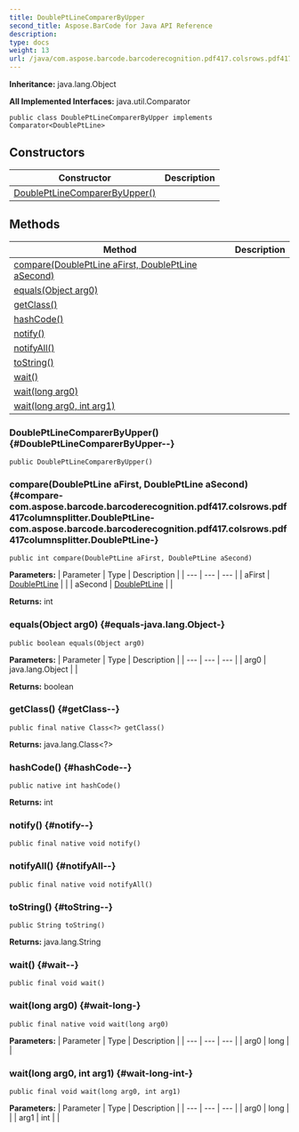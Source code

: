 ```yaml
---
title: DoublePtLineComparerByUpper
second_title: Aspose.BarCode for Java API Reference
description: 
type: docs
weight: 13
url: /java/com.aspose.barcode.barcoderecognition.pdf417.colsrows.pdf417columnsplitter/doubleptlinecomparerbyupper/
---
```

**Inheritance:**
java.lang.Object

**All Implemented Interfaces:**
java.util.Comparator
```
public class DoublePtLineComparerByUpper implements Comparator<DoublePtLine>
```
## Constructors

| Constructor | Description |
| --- | --- |
| [DoublePtLineComparerByUpper()](#DoublePtLineComparerByUpper--) |  |
## Methods

| Method | Description |
| --- | --- |
| [compare(DoublePtLine aFirst, DoublePtLine aSecond)](#compare-com.aspose.barcode.barcoderecognition.pdf417.colsrows.pdf417columnsplitter.DoublePtLine-com.aspose.barcode.barcoderecognition.pdf417.colsrows.pdf417columnsplitter.DoublePtLine-) |  |
| [equals(Object arg0)](#equals-java.lang.Object-) |  |
| [getClass()](#getClass--) |  |
| [hashCode()](#hashCode--) |  |
| [notify()](#notify--) |  |
| [notifyAll()](#notifyAll--) |  |
| [toString()](#toString--) |  |
| [wait()](#wait--) |  |
| [wait(long arg0)](#wait-long-) |  |
| [wait(long arg0, int arg1)](#wait-long-int-) |  |
### DoublePtLineComparerByUpper() {#DoublePtLineComparerByUpper--}
```
public DoublePtLineComparerByUpper()
```


### compare(DoublePtLine aFirst, DoublePtLine aSecond) {#compare-com.aspose.barcode.barcoderecognition.pdf417.colsrows.pdf417columnsplitter.DoublePtLine-com.aspose.barcode.barcoderecognition.pdf417.colsrows.pdf417columnsplitter.DoublePtLine-}
```
public int compare(DoublePtLine aFirst, DoublePtLine aSecond)
```




**Parameters:**
| Parameter | Type | Description |
| --- | --- | --- |
| aFirst | [DoublePtLine](../../com.aspose.barcode.barcoderecognition.pdf417.colsrows.pdf417columnsplitter/doubleptline) |  |
| aSecond | [DoublePtLine](../../com.aspose.barcode.barcoderecognition.pdf417.colsrows.pdf417columnsplitter/doubleptline) |  |

**Returns:**
int
### equals(Object arg0) {#equals-java.lang.Object-}
```
public boolean equals(Object arg0)
```




**Parameters:**
| Parameter | Type | Description |
| --- | --- | --- |
| arg0 | java.lang.Object |  |

**Returns:**
boolean
### getClass() {#getClass--}
```
public final native Class<?> getClass()
```




**Returns:**
java.lang.Class<?>
### hashCode() {#hashCode--}
```
public native int hashCode()
```




**Returns:**
int
### notify() {#notify--}
```
public final native void notify()
```




### notifyAll() {#notifyAll--}
```
public final native void notifyAll()
```




### toString() {#toString--}
```
public String toString()
```




**Returns:**
java.lang.String
### wait() {#wait--}
```
public final void wait()
```




### wait(long arg0) {#wait-long-}
```
public final native void wait(long arg0)
```




**Parameters:**
| Parameter | Type | Description |
| --- | --- | --- |
| arg0 | long |  |

### wait(long arg0, int arg1) {#wait-long-int-}
```
public final void wait(long arg0, int arg1)
```




**Parameters:**
| Parameter | Type | Description |
| --- | --- | --- |
| arg0 | long |  |
| arg1 | int |  |


